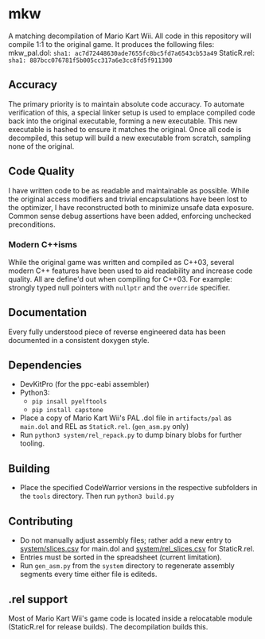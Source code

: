 # mkw
A matching decompilation of Mario Kart Wii. All code in this repository will compile 1:1 to the original game.
It produces the following files:
mkw_pal.dol: `sha1: ac7d72448630ade7655fc8bc5fd7a6543cb53a49`
StaticR.rel: `sha1: 887bcc076781f5b005cc317a6e3cc8fd5f911300`

## Accuracy
The primary priority is to maintain absolute code accuracy. To automate verification of this, a special linker setup is used to emplace compiled code back into the original executable, forming a new executable. This new executable is hashed to ensure it matches the original. Once all code is decompiled, this setup will build a new executable from scratch, sampling none of the original.

## Code Quality
I have written code to be as readable and maintainable as possible. While the original access modifiers and trivial encapsulations have been lost to the optimizer, I have reconstructed both to minimize unsafe data exposure. Common sense debug assertions have been added, enforcing unchecked preconditions.

### Modern C++isms
While the original game was written and compiled as C++03, several modern C++ features have been used to aid readability and increase code quality. All are define'd out when compiling for C++03. For example: strongly typed null pointers with `nullptr` and the `override` specifier.

## Documentation
Every fully understood piece of reverse engineered data has been documented in a consistent doxygen style.

## Dependencies
- DevKitPro (for the ppc-eabi assembler)
- Python3:
  - `pip insall pyelftools`
  - `pip install capstone`
- Place a copy of Mario Kart Wii's PAL .dol file in `artifacts/pal` as `main.dol` and REL as `StaticR.rel`. (`gen_asm.py` only)
- Run `python3 system/rel_repack.py` to dump binary blobs for further tooling.

## Building
- Place the specified CodeWarrior versions in the respective subfolders in the `tools` directory. Then run `python3 build.py` 

## Contributing
- Do not manually adjust assembly files; rather add a new entry to [system/slices.csv](https://github.com/riidefi/mkw/blob/master/system/slices.csv) for main.dol and [system/rel_slices.csv](https://github.com/riidefi/mkw/blob/master/system/rel_slices.csv) for StaticR.rel.
- Entries must be sorted in the spreadsheet (current limitation).
- Run `gen_asm.py` from the `system` directory to regenerate assembly segments every time either file is editeds.

## .rel support
Most of Mario Kart Wii's game code is located inside a relocatable module (StaticR.rel for release builds). The decompilation builds this. 